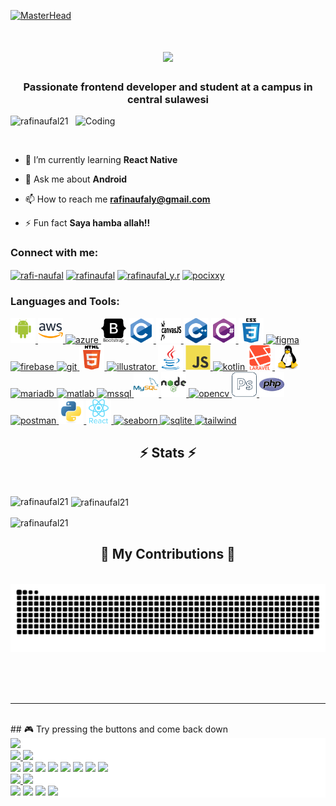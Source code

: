 [![MasterHead](https://1.bp.blogspot.com/-7A4WynwLsMw/XbBpCXG8fHI/AAAAAAAAMt4/uOa1bpLskYgrwGbllhSu2SDj_Mig8SXJQCLcBGAsYHQ/s1600/2000_600px.gif)]()
<h1 align="center">
    <img src="https://readme-typing-svg.herokuapp.com/?font=Righteous&size=35&center=true&vCenter=true&width=600&height=70&duration=4000&lines=Hi+There!+👋;+I'm+Rafi+Naufal+Yassar+Ramadhan!;" />
</h1>
<h3 align="center">Passionate frontend developer and student at a campus in central sulawesi</h3>
<img align="right" alt="Coding" width="400" src="https://cdn.dribbble.com/users/730703/screenshots/6581243/avento.gif">

<p align="left"> <img src="https://komarev.com/ghpvc/?username=rafinaufal21&label=Profile%20views&color=0e75b6&style=flat" alt="rafinaufal21" /> </p>

<p align="left"> <a href="https://twitter.com/" target="blank"><img src="https://img.shields.io/twitter/follow/?logo=twitter&style=for-the-badge" alt="" /></a> </p>

- 🌱 I’m currently learning **React Native**

- 💬 Ask me about **Android**

- 📫 How to reach me **rafinaufaly@gmail.com**

- ⚡ Fun fact **Saya hamba allah!!**

<h3 align="left">Connect with me:</h3>
<p align="left">
<a href="https://linkedin.com/in/rafi-naufal" target="blank"><img align="center" src="https://raw.githubusercontent.com/rahuldkjain/github-profile-readme-generator/master/src/images/icons/Social/linked-in-alt.svg" alt="rafi-naufal" height="30" width="40" /></a>
<a href="https://fb.com/rafinaufal" target="blank"><img align="center" src="https://raw.githubusercontent.com/rahuldkjain/github-profile-readme-generator/master/src/images/icons/Social/facebook.svg" alt="rafinaufal" height="30" width="40" /></a>
<a href="https://instagram.com/rafinaufal_y.r" target="blank"><img align="center" src="https://raw.githubusercontent.com/rahuldkjain/github-profile-readme-generator/master/src/images/icons/Social/instagram.svg" alt="rafinaufal_y.r" height="30" width="40" /></a>
<a href="https://www.youtube.com/c/pocixxy" target="blank"><img align="center" src="https://raw.githubusercontent.com/rahuldkjain/github-profile-readme-generator/master/src/images/icons/Social/youtube.svg" alt="pocixxy" height="30" width="40" /></a>
</p>

<h3 align="left">Languages and Tools:</h3>
<p align="left"> <a href="https://developer.android.com" target="_blank" rel="noreferrer"> <img src="https://raw.githubusercontent.com/devicons/devicon/master/icons/android/android-original-wordmark.svg" alt="android" width="40" height="40"/> </a> <a href="https://aws.amazon.com" target="_blank" rel="noreferrer"> <img src="https://raw.githubusercontent.com/devicons/devicon/master/icons/amazonwebservices/amazonwebservices-original-wordmark.svg" alt="aws" width="40" height="40"/> </a> <a href="https://azure.microsoft.com/en-in/" target="_blank" rel="noreferrer"> <img src="https://www.vectorlogo.zone/logos/microsoft_azure/microsoft_azure-icon.svg" alt="azure" width="40" height="40"/> </a> <a href="https://getbootstrap.com" target="_blank" rel="noreferrer"> <img src="https://raw.githubusercontent.com/devicons/devicon/master/icons/bootstrap/bootstrap-plain-wordmark.svg" alt="bootstrap" width="40" height="40"/> </a> <a href="https://www.cprogramming.com/" target="_blank" rel="noreferrer"> <img src="https://raw.githubusercontent.com/devicons/devicon/master/icons/c/c-original.svg" alt="c" width="40" height="40"/> </a> <a href="https://canvasjs.com" target="_blank" rel="noreferrer"> <img src="https://raw.githubusercontent.com/Hardik0307/Hardik0307/master/assets/canvasjs-charts.svg" alt="canvasjs" width="40" height="40"/> </a> <a href="https://www.w3schools.com/cpp/" target="_blank" rel="noreferrer"> <img src="https://raw.githubusercontent.com/devicons/devicon/master/icons/cplusplus/cplusplus-original.svg" alt="cplusplus" width="40" height="40"/> </a> <a href="https://www.w3schools.com/cs/" target="_blank" rel="noreferrer"> <img src="https://raw.githubusercontent.com/devicons/devicon/master/icons/csharp/csharp-original.svg" alt="csharp" width="40" height="40"/> </a> <a href="https://www.w3schools.com/css/" target="_blank" rel="noreferrer"> <img src="https://raw.githubusercontent.com/devicons/devicon/master/icons/css3/css3-original-wordmark.svg" alt="css3" width="40" height="40"/> </a> <a href="https://www.figma.com/" target="_blank" rel="noreferrer"> <img src="https://www.vectorlogo.zone/logos/figma/figma-icon.svg" alt="figma" width="40" height="40"/> </a> <a href="https://firebase.google.com/" target="_blank" rel="noreferrer"> <img src="https://www.vectorlogo.zone/logos/firebase/firebase-icon.svg" alt="firebase" width="40" height="40"/> </a> <a href="https://git-scm.com/" target="_blank" rel="noreferrer"> <img src="https://www.vectorlogo.zone/logos/git-scm/git-scm-icon.svg" alt="git" width="40" height="40"/> </a> <a href="https://www.w3.org/html/" target="_blank" rel="noreferrer"> <img src="https://raw.githubusercontent.com/devicons/devicon/master/icons/html5/html5-original-wordmark.svg" alt="html5" width="40" height="40"/> </a> <a href="https://www.adobe.com/in/products/illustrator.html" target="_blank" rel="noreferrer"> <img src="https://www.vectorlogo.zone/logos/adobe_illustrator/adobe_illustrator-icon.svg" alt="illustrator" width="40" height="40"/> </a> <a href="https://www.java.com" target="_blank" rel="noreferrer"> <img src="https://raw.githubusercontent.com/devicons/devicon/master/icons/java/java-original.svg" alt="java" width="40" height="40"/> </a> <a href="https://developer.mozilla.org/en-US/docs/Web/JavaScript" target="_blank" rel="noreferrer"> <img src="https://raw.githubusercontent.com/devicons/devicon/master/icons/javascript/javascript-original.svg" alt="javascript" width="40" height="40"/> </a> <a href="https://kotlinlang.org" target="_blank" rel="noreferrer"> <img src="https://www.vectorlogo.zone/logos/kotlinlang/kotlinlang-icon.svg" alt="kotlin" width="40" height="40"/> </a> <a href="https://laravel.com/" target="_blank" rel="noreferrer"> <img src="https://raw.githubusercontent.com/devicons/devicon/master/icons/laravel/laravel-plain-wordmark.svg" alt="laravel" width="40" height="40"/> </a> <a href="https://www.linux.org/" target="_blank" rel="noreferrer"> <img src="https://raw.githubusercontent.com/devicons/devicon/master/icons/linux/linux-original.svg" alt="linux" width="40" height="40"/> </a> <a href="https://mariadb.org/" target="_blank" rel="noreferrer"> <img src="https://www.vectorlogo.zone/logos/mariadb/mariadb-icon.svg" alt="mariadb" width="40" height="40"/> </a> <a href="https://www.mathworks.com/" target="_blank" rel="noreferrer"> <img src="https://upload.wikimedia.org/wikipedia/commons/2/21/Matlab_Logo.png" alt="matlab" width="40" height="40"/> </a> <a href="https://www.microsoft.com/en-us/sql-server" target="_blank" rel="noreferrer"> <img src="https://www.svgrepo.com/show/303229/microsoft-sql-server-logo.svg" alt="mssql" width="40" height="40"/> </a> <a href="https://www.mysql.com/" target="_blank" rel="noreferrer"> <img src="https://raw.githubusercontent.com/devicons/devicon/master/icons/mysql/mysql-original-wordmark.svg" alt="mysql" width="40" height="40"/> </a> <a href="https://nodejs.org" target="_blank" rel="noreferrer"> <img src="https://raw.githubusercontent.com/devicons/devicon/master/icons/nodejs/nodejs-original-wordmark.svg" alt="nodejs" width="40" height="40"/> </a> <a href="https://opencv.org/" target="_blank" rel="noreferrer"> <img src="https://www.vectorlogo.zone/logos/opencv/opencv-icon.svg" alt="opencv" width="40" height="40"/> </a> <a href="https://www.photoshop.com/en" target="_blank" rel="noreferrer"> <img src="https://raw.githubusercontent.com/devicons/devicon/master/icons/photoshop/photoshop-line.svg" alt="photoshop" width="40" height="40"/> </a> <a href="https://www.php.net" target="_blank" rel="noreferrer"> <img src="https://raw.githubusercontent.com/devicons/devicon/master/icons/php/php-original.svg" alt="php" width="40" height="40"/> </a> <a href="https://postman.com" target="_blank" rel="noreferrer"> <img src="https://www.vectorlogo.zone/logos/getpostman/getpostman-icon.svg" alt="postman" width="40" height="40"/> </a> <a href="https://www.python.org" target="_blank" rel="noreferrer"> <img src="https://raw.githubusercontent.com/devicons/devicon/master/icons/python/python-original.svg" alt="python" width="40" height="40"/> </a> <a href="https://reactjs.org/" target="_blank" rel="noreferrer"> <img src="https://raw.githubusercontent.com/devicons/devicon/master/icons/react/react-original-wordmark.svg" alt="react" width="40" height="40"/> </a> <a href="https://seaborn.pydata.org/" target="_blank" rel="noreferrer"> <img src="https://seaborn.pydata.org/_images/logo-mark-lightbg.svg" alt="seaborn" width="40" height="40"/> </a> <a href="https://www.sqlite.org/" target="_blank" rel="noreferrer"> <img src="https://www.vectorlogo.zone/logos/sqlite/sqlite-icon.svg" alt="sqlite" width="40" height="40"/> </a> <a href="https://tailwindcss.com/" target="_blank" rel="noreferrer"> <img src="https://www.vectorlogo.zone/logos/tailwindcss/tailwindcss-icon.svg" alt="tailwind" width="40" height="40"/> </a> </p>
<h2 align="center">⚡ Stats ⚡</h2>
<br>
<p><img align="left" src="https://github-readme-stats.vercel.app/api/top-langs?username=rafinaufal21&show_icons=true&theme=tokyonight&layout=compact" alt="rafinaufal21" /></p>

<p>&nbsp;<img align="center"  src="https://github-readme-stats-salesp07.vercel.app/api?username=RafiNaufal21&count_private=true&show_icons=true&theme=react&rank_icon=github&border_radius=10" alt="rafinaufal21" /></p>

<p><img align="center" src="https://github-readme-streak-stats.herokuapp.com/?user=rafinaufal21&" alt="rafinaufal21" /></p>
<div align="center">
  <h2>🐍 My Contributions 🐍</h2>
  <br>
  <img alt="snake eating my contributions" src="https://raw.githubusercontent.com/salesp07/salesp07/output/github-contribution-grid-snake.svg" />
  
  <br/><br/><br/>
</div>

<hr/>


<br>
## 🎮 Try pressing the buttons and come back down

<div style="background:white;">
<img src="https://toy.aoaoao.me/image" width="300"/> 


<br>
<a href="https://toy.aoaoao.me/control?button=2&callback=https://github.com/RafiNaufal21">
    <img src="https://raw.githubusercontent.com/Giingu/Giingu/main/images/blank.png" width="35"/>
    <img src="https://raw.githubusercontent.com/Giingu/Giingu/main/images/up.png" width="35"/></a>
<br>
<a href="https://toy.aoaoao.me/control?button=1&callback=https://github.com/RafiNaufal21">
    <img src="https://raw.githubusercontent.com/Giingu/Giingu/main/images/left.png" width="35"/></a>
    <img src="https://raw.githubusercontent.com/Giingu/Giingu/main/images/blank.png" width="35"/>
    <a href="https://toy.aoaoao.me/control?button=0&callback=https://github.com/RafiNaufal21">
        <img src="https://raw.githubusercontent.com/Giingu/Giingu/main/images/right.png" width="35"/></a>
        <img src="https://raw.githubusercontent.com/Giingu/Giingu/main/images/blank.png" width="35"/>
        <img src="https://raw.githubusercontent.com/Giingu/Giingu/main/images/blank.png" width="35"/>
        <img src="https://raw.githubusercontent.com/Giingu/Giingu/main/images/blank.png" width="35"/>
        <a href="https://toy.aoaoao.me/control?button=5&callback=https://github.com/RafiNaufal21">
            <img src="https://raw.githubusercontent.com/Giingu/Giingu/main/images/B.png" width="35"/></a> 
            <a href="https://toy.aoaoao.me/control?button=4&callback=https://github.com/RafiNaufal21">
                <img src="https://raw.githubusercontent.com/Giingu/Giingu/main/images/A.png" width="35"/></a>
<br>
<a href="https://toy.aoaoao.me/control?button=3&callback=https://github.com/RafiNaufal21">
    <img src="https://raw.githubusercontent.com/Giingu/Giingu/main/images/blank.png" width="35"/>
    <img src="https://raw.githubusercontent.com/Giingu/Giingu/main/images/down.png" width="35"/></a>
<br>
<img src="https://raw.githubusercontent.com/Giingu/Giingu/main/images/blank.png" width="35"/>
<img src="https://raw.githubusercontent.com/Giingu/Giingu/main/images/blank.png" width="35"/>
<a href="https://toy.aoaoao.me/control?button=6&callback=https://github.com/RafiNaufal21">
    <img src="https://raw.githubusercontent.com/Giingu/Giingu/main/images/select.png" height="35"/></a> 
    <a href="https://toy.aoaoao.me/control?button=7&callback=https://github.com/RafiNaufal21">
        <img src="https://raw.githubusercontent.com/Giingu/Giingu/main/images/start.png" height="35" /></a>
  </div>

<br/>
